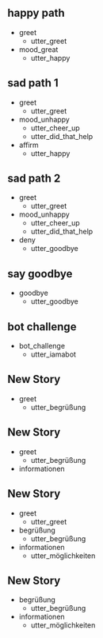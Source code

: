 ## happy path
* greet
  - utter_greet
* mood_great
  - utter_happy

## sad path 1
* greet
  - utter_greet
* mood_unhappy
  - utter_cheer_up
  - utter_did_that_help
* affirm
  - utter_happy

## sad path 2
* greet
  - utter_greet
* mood_unhappy
  - utter_cheer_up
  - utter_did_that_help
* deny
  - utter_goodbye

## say goodbye
* goodbye
  - utter_goodbye

## bot challenge
* bot_challenge
  - utter_iamabot

## New Story

* greet
    - utter_begrüßung

## New Story

* greet
    - utter_begrüßung
* informationen

## New Story

* greet
    - utter_greet
* begrüßung
    - utter_begrüßung
* informationen
    - utter_möglichkeiten

## New Story

* begrüßung
    - utter_begrüßung
* informationen
    - utter_möglichkeiten
